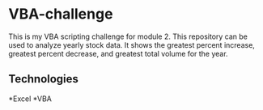 # VBA-challenge
This is my VBA scripting challenge for module 2.
This repository can be used to analyze yearly stock data. It shows the greatest percent increase, greatest percent decrease, and greatest total volume for the year.
## Technologies 
*Excel
*VBA
